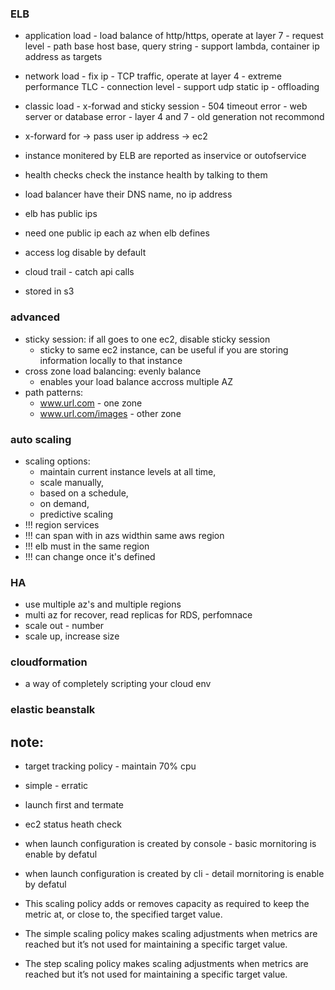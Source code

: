 ### ELB
- application load - load balance of http/https, operate at layer 7 - request level - path base host base, query string - support lambda, container ip address as targets

- network load - fix ip - TCP traffic, operate at layer 4 - extreme performance TLC - connection level - support udp static ip - offloading

- classic load - x-forwad and sticky session - 504 timeout error - web server or database error - layer 4 and 7 - old generation not recommond

- x-forward for  -> pass user ip address -> ec2

- instance monitered by ELB are reported as inservice or outofservice
- health checks check the instance health by talking to them
- load balancer have their DNS name, no ip address


- elb has public ips
- need one public ip each az when elb defines

- access log disable by default
- cloud trail - catch api calls
- stored in s3

### advanced
- sticky session: if all goes to one ec2, disable sticky session
  - sticky to same ec2 instance, can be useful if you are storing information locally to that instance
- cross zone load balancing: evenly balance
  - enables your load balance accross multiple AZ
- path patterns: 
  - www.url.com - one zone
  - www.url.com/images - other zone
  
### auto scaling
- scaling options: 
    - maintain current instance levels at all time, 
    - scale manually, 
    - based on a schedule, 
    - on demand, 
    - predictive scaling
- !!! region services
- !!! can span with in azs widthin same aws region
- !!! elb must in the same region
- !!! can change once it's defined


### HA
- use multiple az's and multiple regions 
- multi az for recover, read replicas for RDS, perfomnace
- scale out - number
- scale up, increase size

### cloudformation
- a way of completely scripting your cloud env

### elastic beanstalk


## note:
- target tracking policy -  maintain 70% cpu
- simple - erratic 
- launch first and termate
- ec2 status heath check
- when launch configuration is created by console - basic mornitoring is enable by defatul
- when launch configuration is created by cli - detail mornitoring is enable by defatul


- This scaling policy adds or removes capacity as required to keep the metric at, or close to, the specified target value.

- The simple scaling policy makes scaling adjustments when metrics are reached but it’s not used for maintaining a specific target value.

- The step scaling policy makes scaling adjustments when metrics are reached but it’s not used for maintaining a specific target value.
